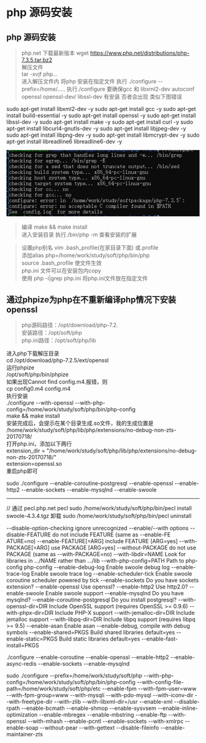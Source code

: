 # php 源码安装

## php 源码安装
>php.net 下载最新版本 
wget https://www.php.net/distributions/php-7.3.5.tar.bz2  
>  解压文件   
>  tar -xvjf php...   
> 进入解压文件内  将php 安装在指定文件 执行 ./configure --prefix=/home/.....
> 执行./configure 要确保gcc 和 libxml2-dev  autoconf openssl openssl-dev/ libssl-dev 有安装 否者会出现 类似下图错误   

sudo apt-get install libxml2-dev -y
sudo apt-get install gcc  -y 
sudo apt-get install build-essential -y
sudo apt-get install openssl -y 
sudo apt-get install libssl-dev -y
sudo apt-get install make -y
sudo apt-get install curl -y 
sudo apt-get install libcurl4-gnutls-dev -y
sudo apt-get install libjpeg-dev -y
sudo apt-get install libpng-dev -y 
sudo apt-get install libmcrypt-dev -y 
sudo apt-get install libreadline6 libreadline6-dev -y



![](./image/1.png)

> 编译  make && make install   
>进入安装目录 执行./bin/php -m  查看安装的扩展  
 
> 设置php别名  vim .bash_profile(在家目录下面) 或.profile  
> 添加alias php=/home/work/study/soft/php/bin/php  
> source .bash_profile 使文件生效  
> php.ini 文件可以在安装包内copy  
> 使用 php -i|grep php.ini  将php.ini文件放在指定文件  


##  通过phpize为php在不重新编译php情况下安装openssl  
>php源码路径：/opt/download/php-7.2.  
安装路径：/opt/soft/php  
php.ini路径：/opt/soft/php/lib  

进入php下载解压目录  
cd /opt/download/php-7.2.5/ext/openssl  
运行phpize  
/opt/soft/php/bin/phpize  
如果出现Cannot find config.m4.报错，则  
cp config0.m4 config.m4  
执行安装  
./configure --with-openssl --with-php-config=/home/work/study/soft/php/bin/php-config  
make && make install  
安装完成后，会提示在某个目录生成.so文件，我的生成位置是  
/home/work/study/soft/php/lib/php/extensions/no-debug-non-zts-20170718/  
打开php.ini，添加以下两行  
extension_dir = "/home/work/study/soft/php/lib/php/extensions/no-debug-non-zts-20170718/"  
extension=openssl.so  
重启php即可  



sudo ./configure --enable-coroutine-postgresql --enable-openssl --enable-http2 --enable-sockets --enable-mysqlnd  --enable-swoole


-------- 
 // 通过 pecl.php.net  pecl
sudo /home/work/study/soft/php/bin/pecl  install swoole-4.3.4.tgz
卸载   sudo /home/work/study/soft/php/bin/pecl  uninstall                                       

  --disable-option-checking  ignore unrecognized --enable/--with options
  --disable-FEATURE       do not include FEATURE (same as --enable-FE  ATURE=no)
  --enable-FEATURE[=ARG]  include FEATURE [ARG=yes]
  --with-PACKAGE[=ARG]    use PACKAGE [ARG=yes]
  --without-PACKAGE       do not use PACKAGE (same as --with-PACKAGE=no)
  --with-libdir=NAME      Look for libraries in .../NAME rather than .../lib
  --with-php-config=PATH  Path to php-config php-config
  --enable-debug-log        Enable swoole debug log
  --enable-trace-log        Enable swoole trace log
  --enable-scheduler-tick    Enable swoole coroutine scheduler powered by tick
  --enable-sockets          Do you have sockets extension?
  --enable-openssl          Use openssl?
  --enable-http2            Use http2.0?
  --enable-swoole           Enable swoole support
  --enable-mysqlnd          Do you have mysqlnd?
  --enable-coroutine-postgresql    Do you install postgresql?
  --with-openssl-dir=DIR    Include OpenSSL support (requires OpenSSL >= 0.9.6)
  --with-phpx-dir=DIR       Include PHP-X support
  --with-jemalloc-dir=DIR   Include jemalloc support
  --with-libpq-dir=DIR      Include libpq support (requires libpq >= 9.5)
  --enable-asan             Enable asan
  --enable-debug,         compile with debug symbols
  --enable-shared=PKGS    Build shared libraries default=yes
  --enable-static=PKGS    Build static libraries default=yes
  --enable-fast-install=PKGS
  
  
  
  ./configure --enable-coroutine  --enable-openssl   --enable-http2   --enable-async-redis  --enable-sockets  --enable-mysqlnd
  
  
  
 sudo  ./configure --prefix=/home/work/study/soft/php  --with-php-config=/home/work/study/soft/php/bin/php-config  --with-config-file-path=/home/work/study/soft/php/etc --enable-fpm --with-fpm-user=www --with-fpm-group=www --with-mysqli --with-pdo-mysql --with-iconv-dir --with-freetype-dir --with-zlib --with-libxml-dir=/usr --enable-xml --disable-rpath --enable-bcmath --enable-shmop --enable-sysvsem --enable-inline-optimization  --enable-mbregex --enable-mbstring  --enable-ftp --with-openssl --with-mhash --enable-pcntl --enable-sockets --with-xmlrpc  --enable-soap --without-pear --with-gettext --disable-fileinfo --enable-maintainer-zts 